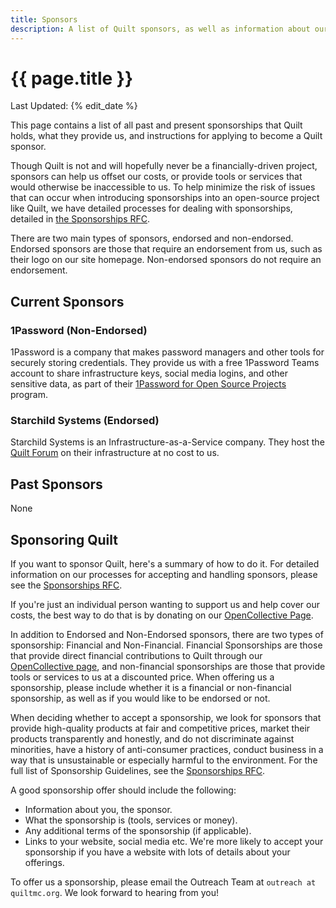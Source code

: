 ```yaml
---
title: Sponsors
description: A list of Quilt sponsors, as well as information about our sponsorship process in general
---
```


<div class="media mb-5">
    <div class="media-content">
        <h1 class="title">
            {{ page.title }}
        </h1>
        <p class="subtitle is-6">
            Last Updated: {% edit_date %}
        </p>
    </div>
</div>

This page contains a list of all past and present sponsorships that Quilt holds, what they provide us, and instructions for applying to become a Quilt sponsor.

Though Quilt is not and will hopefully never be a financially-driven project, sponsors can help us offset our costs, or provide tools or services that would otherwise be inaccessible to us. To help minimize the risk of issues that can occur when introducing sponsorships into an open-source project like Quilt, we have detailed processes for dealing with sponsorships, detailed in [the Sponsorships RFC](https://github.com/QuiltMC/rfcs/blob/master/rfc/0061-sponsorships.md).

There are two main types of sponsors, endorsed and non-endorsed. Endorsed sponsors are those that require an endorsement from us, such as their logo on our site homepage. Non-endorsed sponsors do not require an endorsement.

## Current Sponsors

### 1Password (Non-Endorsed)
1Password is a company that makes password managers and other tools for securely storing credentials. They provide us with a free 1Password Teams account to share infrastructure keys, social media logins, and other sensitive data, as part of their [1Password for Open Source Projects](https://github.com/1Password/1password-teams-open-source) program.

### Starchild Systems (Endorsed)
Starchild Systems is an Infrastructure-as-a-Service company. They host the [Quilt Forum](https://forum.quiltmc.org) on their infrastructure at no cost to us.

## Past Sponsors
None

## Sponsoring Quilt
If you want to sponsor Quilt, here's a summary of how to do it. For detailed information on our processes for accepting and handling sponsors, please see the [Sponsorships RFC](https://github.com/QuiltMC/rfcs/blob/master/rfc/0061-sponsorships.md).

If you're just an individual person wanting to support us and help cover our costs, the best way to do that is by donating on our [OpenCollective Page](https://opencollective.com/quiltmc).

In addition to Endorsed and Non-Endorsed sponsors, there are two types of sponsorship: Financial and Non-Financial. Financial Sponsorships are those that provide direct financial contributions to Quilt through our [OpenCollective page](https://opencollective.com/quiltmc), and non-financial sponsorships are those that provide tools or services to us at a discounted price. When offering us a sponsorship, please include whether it is a financial or non-financial sponsorship, as well as if you would like to be endorsed or not.

When deciding whether to accept a sponsorship, we look for sponsors that provide high-quality products at fair and competitive prices, market their products transparently and honestly, and do not discriminate against minorities, have a history of anti-consumer practices, conduct business in a way that is unsustainable or especially harmful to the environment. For the full list of Sponsorship Guidelines, see the [Sponsorships RFC](https://github.com/QuiltMC/rfcs/blob/master/rfc/0061-sponsorships.md).

A good sponsorship offer should include the following:
- Information about you, the sponsor.
- What the sponsorship is (tools, services or money).
- Any additional terms of the sponsorship (if applicable).
- Links to your website, social media etc. We're more likely to accept your sponsorship if you have a website with lots of details about your offerings.
  
To offer us a sponsorship, please email the Outreach Team at `outreach at quiltmc.org`. We look forward to hearing from you!